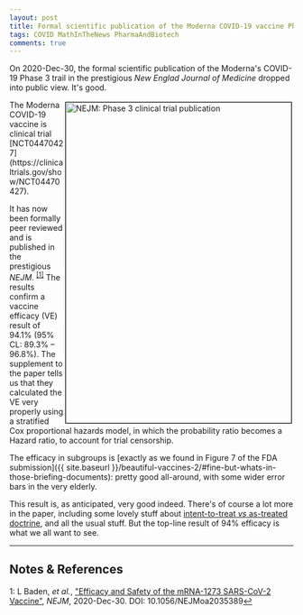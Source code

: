 ```yaml
---
layout: post
title: Formal scientific publication of the Moderna COVID-19 vaccine Phase 3 trial
tags: COVID MathInTheNews PharmaAndBiotech 
comments: true
---
```


On 2020-Dec-30, the formal scientific publication of the Moderna's COVID-19 Phase 3 trail
in the prestigious _New Englad Journal of Medicine_ dropped into public view.  It's good.  

<img src="{{ site.baseurl }}/images/2021-01-03-moderna-vaccine-publication-nejm.jpg" width="400" height="569" alt="NEJM: Phase 3 clinical trial publication" title="NEJM: Phase 3 clinical trial publication" style="float: right; margin: 3px 3px 3px 3px; border: 1px solid #000000;"/>
The Moderna COVID-19 vaccine is clinical trial 
[NCT04470427](https://clinicaltrials.gov/show/NCT04470427).  

It has now been formally peer reviewed and is published in the prestigious _NEJM_. <sup
id="fn1a">[[1]](#fn1)</sup> The results confirm a vaccine efficacy (VE) result of 94.1%
(95% CL: 89.3% &ndash; 96.8%).  The supplement to the paper tells us that they calculated
the VE very properly using a stratified Cox proportional hazards model, in which the
probability ratio becomes a Hazard ratio, to account for trial censorship.  

The efficacy in subgroups is [exactly as we found in Figure 7 of the FDA submission]({{ site.baseurl }}/beautiful-vaccines-2/#fine-but-whats-in-those-briefing-documents): 
pretty good all-around, with some wider error bars in the very elderly.  

This result is, as anticipated, very good indeed.  There's of course a lot more in the
paper, including some lovely stuff about 
[intent-to-treat _vs_ as-treated doctrine](https://en.wikipedia.org/wiki/Intention-to-treat_analysis),
and all the usual stuff.  But the top-line result of 94% efficacy is what we all want to see.  

---

## Notes &amp; References  

<!--
<sup id="fn1a">[[1]](#fn1)</sup>
<a id="fn1">1</a>: [↩](#fn1a)  
-->

<a id="fn1">1</a>: L Baden, _et al._, ["Efficacy and Safety of the mRNA-1273 SARS-CoV-2 Vaccine"](https://www.nejm.org/doi/10.1056/NEJMoa2035389), _NEJM_, 2020-Dec-30.  DOI: 10.1056/NEJMoa2035389[↩](#fn1a)  

